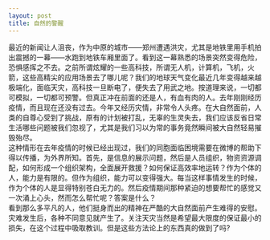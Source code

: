 ```yaml
---
layout: post
title: 自然的警醒
---
```

最近的新闻让人沮丧，作为中原的城市——郑州遭遇洪灾，尤其是地铁里用手机拍出震撼的一幕——水跑到地铁车厢里面了。看到这一幕熟悉的场景突然变得危险，恐惧感挥之不去。之前所谓炫耀的一些高科技，所谓无人机，计算机，飞机，火箭，这些高精尖的应用场景去了哪儿呢？我们的地球天气变化最近几年变得越来越极端化，面临天灾，高科技一旦断电了，便失去了用武之地。按道理来说，一切都可模拟，一切都可预警。但真正冲在前面的还是人，有血有肉的人。去年刚刚经历疫情，而且现在还没有过去。今年又经历灾情，非常令人头疼。在大自然面前，人类的自尊心受到了挑战，原有的计划被打乱，无辜的生灵失去，我们应该反省日常生活哪些问题被我们忽视了，尤其是我们习以为常的事务竟然瞬间被大自然轻易摧毁殆尽。  
这种情形在去年疫情的时候已经出现过，我们的同胞面临困境需要在微博的帮助下得以传播，为外界所知。首先，是信息的展示问题，然后是人员组织，物资资源调配，如何形成一个组织架构，全面展开救援？如何保证高效率地运转？作为个体的人，能力是有限的。但作为组织，能力可以变得强大。每当这样事情发生的时候，作为个体的人是显得特别苍白无力的。然后疫情期间那种紧迫的想要帮忙的感觉又一次涌上心头，然而怎么帮忙呢？答案是什么？  
看到那么多平凡的人，他们挺身而出的精神在严酷的大自然面前产生难得的安慰。灾难发生后，各种不同意见就产生了。关注天灾当然是希望最大限度的保证最小的损失，在这个过程中吸取教训。但是这些方法论上的东西真的做到了吗?
